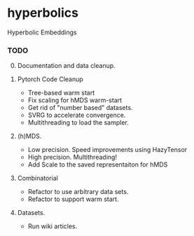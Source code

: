 # hyperbolics
Hyperbolic Embeddings 


### TODO
0. Documentation and data cleanup.

1. Pytorch Code Cleanup
   * Tree-based warm start
   * Fix scaling for hMDS warm-start
   * Get rid of "number based" datasets.
   * SVRG to accelerate convergence.
   * Multithreading to load the sampler.
   
2. (h)MDS.
   * Low precision. Speed improvements using HazyTensor
   * High precision. Multithreading!
   * Add Scale to the saved representaiton for hMDS

3. Combinatorial
   * Refactor to use arbitrary data sets.
   * Refactor to support warm start.

4. Datasets.
   * Run wiki articles.

